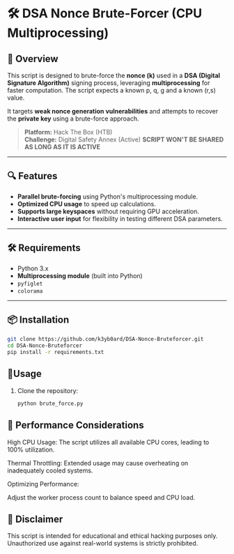 # 🛠️ DSA Nonce Brute-Forcer (CPU Multiprocessing)

## 🚀 Overview  
This script is designed to brute-force the **nonce (k)** used in a **DSA (Digital Signature Algorithm)** signing process, leveraging **multiprocessing** for faster computation.  The script expects a known p, q, g and a known (r,s) value.

It targets **weak nonce generation vulnerabilities** and attempts to recover the **private key** using a brute-force approach.  

> **Platform:** Hack The Box (HTB)  
> **Challenge:** Digital Safety Annex  (Active)
> **SCRIPT WON'T BE SHARED AS LONG AS IT IS ACTIVE**
---

## 🔍 Features  
- **Parallel brute-forcing** using Python's multiprocessing module.  
- **Optimized CPU usage** to speed up calculations.  
- **Supports large keyspaces** without requiring GPU acceleration.  
- **Interactive user input** for flexibility in testing different DSA parameters.  

---

## 🛠️ Requirements  
- Python 3.x  
- **Multiprocessing module** (built into Python)  
- `pyfiglet`
- `colorama`

---

## 📦 Installation
```bash
git clone https://github.com/k3yb0ard/DSA-Nonce-Bruteforcer.git  
cd DSA-Nonce-Bruteforcer  
pip install -r requirements.txt  
```
## 🔹Usage

1. Clone the repository:
   ```sh
   python brute_force.py

## 🔹 Performance Considerations
High CPU Usage: The script utilizes all available CPU cores, leading to 100% utilization.

Thermal Throttling: Extended usage may cause overheating on inadequately cooled systems.

Optimizing Performance:

Adjust the worker process count to balance speed and CPU load.

## 🔹 Disclaimer
This script is intended for educational and ethical hacking purposes only.
Unauthorized use against real-world systems is strictly prohibited.
